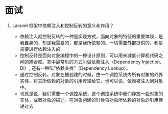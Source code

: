 # 面试

1. Laravel 框架中依赖注入和控制反转的意义和作用？

   - 依赖注入就控制反转的一种是实现方式，面向对象的特征的重要体现，是我自身的，却是我需要的，都是我所依赖的。一切需要外部提供的，都是需要进行依赖注入的
   - 控制反转是面向对象编程中的一种设计原则，可以用来减低计算机代码之间的耦合度。其中最常见的方式叫做依赖注入（Dependency Injection, DI）, 还有一种叫”依赖查找”（Dependency Lookup）。
   - 通过控制反转，对象在被创建的时候，由一个调控系统内所有对象的外界实体，将其所依赖的对象的引用传递给它。也可以说，依赖被注入到对象中。
   - 也就是说，我们需要一个调控系统，这个调控系统中我们存放一些对象的实体，或者对象的描述，在对象创建的时候将对象所依赖的对象的引用传递过去
